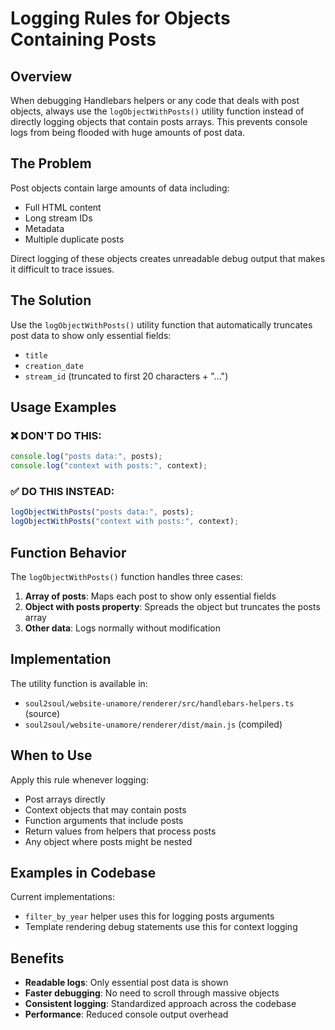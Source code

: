# Logging   Rules for Objects Containing Posts

## Overview

When debugging Handlebars helpers or any code that deals with post objects, always use the `logObjectWithPosts()` utility function instead of directly logging objects that contain posts arrays. This prevents console logs from being flooded with huge amounts of post data.

## The Problem

Post objects contain large amounts of data including:
- Full HTML content
- Long stream IDs
- Metadata
- Multiple duplicate posts

Direct logging of these objects creates unreadable debug output that makes it difficult to trace issues.

## The Solution

Use the `logObjectWithPosts()` utility function that automatically truncates post data to show only essential fields:
- `title`
- `creation_date`
- `stream_id` (truncated to first 20 characters + "...")

## Usage Examples

### ❌ DON'T DO THIS:
```javascript
console.log("posts data:", posts);
console.log("context with posts:", context);
```

### ✅ DO THIS INSTEAD:
```javascript
logObjectWithPosts("posts data:", posts);
logObjectWithPosts("context with posts:", context);
```

## Function Behavior

The `logObjectWithPosts()` function handles three cases:

1. **Array of posts**: Maps each post to show only essential fields
2. **Object with posts property**: Spreads the object but truncates the posts array
3. **Other data**: Logs normally without modification

## Implementation

The utility function is available in:
- `soul2soul/website-unamore/renderer/src/handlebars-helpers.ts` (source)
- `soul2soul/website-unamore/renderer/dist/main.js` (compiled)

## When to Use

Apply this rule whenever logging:
- Post arrays directly
- Context objects that may contain posts
- Function arguments that include posts
- Return values from helpers that process posts
- Any object where posts might be nested

## Examples in Codebase

Current implementations:
- `filter_by_year` helper uses this for logging posts arguments
- Template rendering debug statements use this for context logging

## Benefits

- **Readable logs**: Only essential post data is shown
- **Faster debugging**: No need to scroll through massive objects
- **Consistent logging**: Standardized approach across the codebase
- **Performance**: Reduced console output overhead
